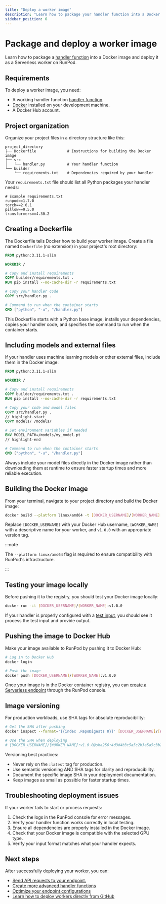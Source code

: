 ```yaml
---
title: "Deploy a worker image"
description: "Learn how to package your handler function into a Docker image for scalable Serverless worker deployment."
sidebar_position: 6
---
```


# Package and deploy a worker image

Learn how to package a [handler function](/serverless/workers/handler-functions) into a Docker image and deploy it as a Serverless worker on RunPod.

## Requirements

To deploy a worker image, you need:

- A working handler function [handler function](/serverless/workers/handler-functions).
- [Docker](https://docs.docker.com/get-started/install/) installed on your development machine.
- A Docker Hub account.

## Project organization

Organize your project files in a directory structure like this:

```
project_directory
├── Dockerfile              # Instructions for building the Docker image
├── src
│   └── handler.py          # Your handler function
└── builder
    └── requirements.txt    # Dependencies required by your handler
```

Your `requirements.txt` file should list all Python packages your handler needs:

```
# Example requirements.txt
runpod==1.7.0
torch==2.0.1
pillow==9.5.0
transformers==4.30.2
```

## Creating a Dockerfile

The Dockerfile tells Docker how to build your worker image. Create a file named `Dockerfile` (no extension) in your project's root directory:

```dockerfile
FROM python:3.11.1-slim

WORKDIR /

# Copy and install requirements
COPY builder/requirements.txt .
RUN pip install --no-cache-dir -r requirements.txt

# Copy your handler code
COPY src/handler.py .

# Command to run when the container starts
CMD ["python", "-u", "/handler.py"]
```

This Dockerfile starts with a Python base image, installs your dependencies, copies your handler code, and specifies the command to run when the container starts.

## Including models and external files

If your handler uses machine learning models or other external files, include them in the Docker image:

```dockerfile
FROM python:3.11.1-slim

WORKDIR /

# Copy and install requirements
COPY builder/requirements.txt .
RUN pip install --no-cache-dir -r requirements.txt

# Copy your code and model files
COPY src/handler.py .
// highlight-start
COPY models/ /models/

# Set environment variables if needed
ENV MODEL_PATH=/models/my_model.pt
// highlight-end

# Command to run when the container starts
CMD ["python", "-u", "/handler.py"]
```

Always include your model files directly in the Docker image rather than downloading them at runtime to ensure faster startup times and more reliable execution.

## Building the Docker image

From your terminal, navigate to your project directory and build the Docker image:

```bash
docker build --platform linux/amd64 -t [DOCKER_USERNAME]/[WORKER_NAME]:v1.0.0 .
```

Replace `[DOCKER_USERNAME]` with your Docker Hub username, `[WORKER_NAME]` with a descriptive name for your worker, and `v1.0.0` with an appropriate version tag.

:::note

The `--platform linux/amd64` flag is required to ensure compatibility with RunPod's infrastructure.

:::

## Testing your image locally

Before pushing it to the registry, you should test your Docker image locally:

```bash
docker run -it [DOCKER_USERNAME]/[WORKER_NAME]:v1.0.0
```

If your handler is properly configured with a [test input](/serverless/workers/handler-functions#local-testing), you should see it process the test input and provide output.

## Pushing the image to Docker Hub

Make your image available to RunPod by pushing it to Docker Hub:

```bash
# Log in to Docker Hub
docker login

# Push the image
docker push [DOCKER_USERNAME]/[WORKER_NAME]:v1.0.0
```

Once your image is in the Docker container registry, you can [create a Serverless endpoint](/serverless/endpoints/manage-endpoints#create-an-endpoint) through the RunPod console.

## Image versioning

For production workloads, use SHA tags for absolute reproducibility:

```bash
# Get the SHA after pushing
docker inspect --format='{{index .RepoDigests 0}}' [DOCKER_USERNAME]/[WORKER_NAME]:v1.0.0

# Use the SHA when deploying
# [DOCKER_USERNAME]/[WORKER_NAME]:v1.0.0@sha256:4d3d4b3c5a5c2b3a5a5c3b2a5a4d2b3a2b3c5a3b2a5d2b3a3b4c3d3b5c3d4a3
```

Versioning best practices:

- Never rely on the `:latest` tag for production.
- Use semantic versioning AND SHA tags for clarity and reproducibility.
- Document the specific image SHA in your deployment documentation.
- Keep images as small as possible for faster startup times.

## Troubleshooting deployment issues

If your worker fails to start or process requests:

1. Check the logs in the RunPod console for error messages.
2. Verify your handler function works correctly in local testing.
3. Ensure all dependencies are properly installed in the Docker image.
4. Check that your Docker image is compatible with the selected GPU type.
5. Verify your input format matches what your handler expects.

## Next steps

After successfully deploying your worker, you can:

- [Send API requests to your endpoint.](/serverless/endpoints/send-requests)
- [Create more advanced handler functions](/serverless/workers/handler-functions)
- [Optimize your endpoint configurations](/serverless/endpoints/endpoint-configurations)
- [Learn how to deploy workers directly from GitHub](/serverless/workers/github-integration)